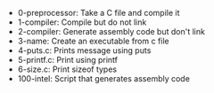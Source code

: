 - 0-preprocessor: Take a C file and compile it
- 1-compiler: Compile but do not link
- 2-compiler: Generate assembly code but don't link
- 3-name: Create an executable from c file
- 4-puts.c: Prints message using puts
- 5-printf.c: Print using printf
- 6-size.c: Print sizeof types
- 100-intel: Script that generates assembly code
